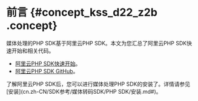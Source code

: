 # 前言 {#concept_kss_d22_z2b .concept}

媒体处理的PHP SDK基于阿里云PHP SDK。本文为您汇总了阿里云PHP SDK快速开始和相关代码。

-   [阿里云PHP SDK快速开始](https://help.aliyun.com/document_detail/53111.html)。
-   [阿里云PHP SDK GitHub](https://github.com/aliyun/openapi-sdk-php)。

了解阿里云PHP SDK后，您可以进行媒体处理PHP SDK的安装了。详情请参见[安装](cn.zh-CN/SDK参考/媒体转码SDK/PHP SDK/安装.md#)。

